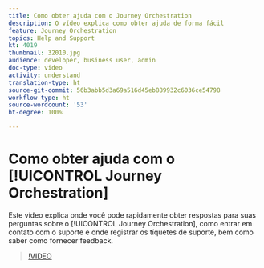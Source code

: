 ```yaml
---
title: Como obter ajuda com o Journey Orchestration
description: O vídeo explica como obter ajuda de forma fácil
feature: Journey Orchestration
topics: Help and Support
kt: 4019
thumbnail: 32010.jpg
audience: developer, business user, admin
doc-type: video
activity: understand
translation-type: ht
source-git-commit: 56b3abb5d3a69a516d45eb889932c6036ce54798
workflow-type: ht
source-wordcount: '53'
ht-degree: 100%

---
```



# Como obter ajuda com o [!UICONTROL Journey Orchestration]

Este vídeo explica onde você pode rapidamente obter respostas para suas perguntas sobre o [!UICONTROL Journey Orchestration], como entrar em contato com o suporte e onde registrar os tíquetes de suporte, bem como saber como fornecer feedback.

>[!VIDEO](https://video.tv.adobe.com/v/32010?quality=12&captions=por_br)
